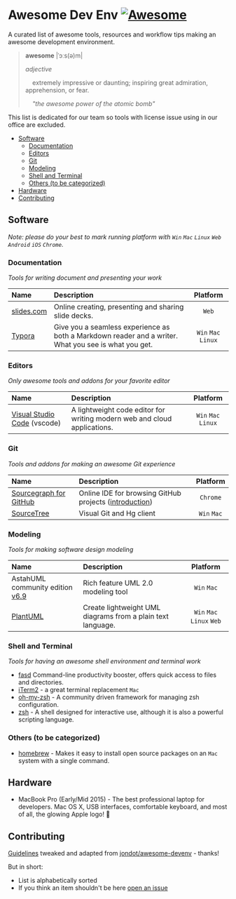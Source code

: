 # Awesome Dev Env [![Awesome](https://cdn.rawgit.com/sindresorhus/awesome/d7305f38d29fed78fa85652e3a63e154dd8e8829/media/badge.svg)](https://github.com/sindresorhus/awesome)

A curated list of awesome tools, resources and workflow tips making an awesome development environment.

> **awesome** |ˈɔːs(ə)m|
>
> _adjective_
>
>     extremely impressive or daunting; inspiring great admiration, apprehension, or fear.
>
>     _"the awesome power of the atomic bomb"_

This list is dedicated for our team so tools with license issue using in our office are excluded.

<!-- START doctoc generated TOC please keep comment here to allow auto update -->
<!-- DON'T EDIT THIS SECTION, INSTEAD RE-RUN doctoc TO UPDATE -->


- [Software](#software)
  - [Documentation](#documentation)
  - [Editors](#editors)
  - [Git](#git)
  - [Modeling](#modeling)
  - [Shell and Terminal](#shell-and-terminal)
  - [Others (to be categorized)](#others-to-be-categorized)
- [Hardware](#hardware)
- [Contributing](#contributing)

<!-- END doctoc generated TOC please keep comment here to allow auto update -->

## Software

*Note: please do your best to mark running platform with `Win` `Mac` `Linux` `Web` `Android` `iOS` `Chrome`.*

### Documentation
*Tools for writing document and presenting your work*

| Name                              | Description                              |      Platform       |
| :-------------------------------- | :--------------------------------------- | :-----------------: |
| [slides.com](https://slides.com/) | Online creating, presenting and sharing slide decks. |        `Web`        |
| [Typora](https://typora.io/)      | Give you a seamless experience as both a Markdown reader and a writer. What you see is what you get. | `Win` `Mac` `Linux` |

### Editors
*Only awesome tools and addons for your favorite editor*

| Name                                     | Description                              |      Platform       |
| :--------------------------------------- | :--------------------------------------- | :-----------------: |
| [Visual Studio Code](https://code.visualstudio.com/) (vscode) | A lightweight code editor for writing modern web and cloud applications. | `Win` `Mac` `Linux` |

### Git
*Tools and addons for making an awesome Git experience*

| Name                                     | Description                              |  Platform   |
| :--------------------------------------- | :--------------------------------------- | :---------: |
| [Sourcegraph for GitHub](https://chrome.google.com/webstore/detail/sourcegraph-for-github/dgjhfomjieaadpoljlnidmbgkdffpack) | Online IDE for browsing GitHub projects ([introduction](https://about.sourcegraph.com/blog/browse-github-like-an-ide-with-the-sourcegraph-chrome-extension/)) |  `Chrome`   |
| [SourceTree](https://www.sourcetreeapp.com/) | Visual Git and Hg client                 | `Win` `Mac` |

### Modeling

*Tools for making software design modeling*

| Name                                     | Description                              |         Platform          |
| :--------------------------------------- | :--------------------------------------- | :-----------------------: |
| AstahUML community edition [v6.9](https://members.change-vision.com/members/files/astah_community/6_9_0) | Rich feature UML 2.0 modeling tool       |        `Win` `Mac`        |
| [PlantUML](http://plantuml.com/)         | Create lightweight UML diagrams from a plain text language. | `Win` `Mac` `Linux` `Web` |

### Shell and Terminal
*Tools for having an awesome shell environment and terminal work*

* [fasd](https://github.com/clvv/fasd) Command-line productivity booster, offers quick access to files and directories.
* [iTerm2](http://www.iterm2.com/) - a great terminal replacement `Mac`
* [oh-my-zsh](https://github.com/robbyrussell/oh-my-zsh/) - A community driven framework for managing zsh configuration.
* [zsh](http://www.zsh.org/) - A shell designed for interactive use, although it is also a powerful scripting language.

### Others (to be categorized)

* [homebrew](http://brew.sh) - Makes it easy to install open source packages on an `Mac` system with a single command.

## Hardware

* MacBook Pro (Early/Mid 2015) - The best professional laptop for developers. Mac OS X, USB interfaces, comfortable keyboard, and most of all, the glowing Apple logo! 

## Contributing

[Guidelines](CONTRIBUTING.md) tweaked and adapted from [jondot/awesome-devenv](https://github.com/jondot/awesome-devenv) - thanks!

But in short:

- List is alphabetically sorted
- If you think an item shouldn't be here [open an issue](https://github.com/f5f6/awesome-devenv/issues/new)

